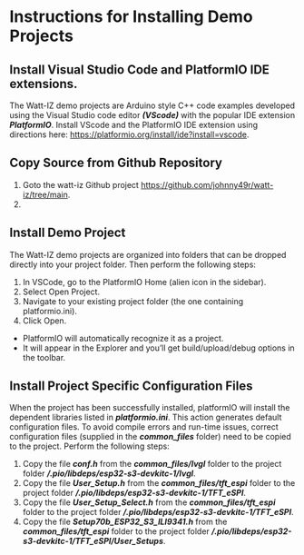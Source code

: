 # Instructions for Installing Demo Projects
## Install Visual Studio Code and PlatformIO IDE extensions.
The Watt-IZ demo projects are Arduino style C++ code examples developed using the 
Visual Studio code editor ***(VScode)*** with the popular IDE extension ***PlatformIO***.
Install VScode and the PlatformIO IDE extension using directions here: https://platformio.org/install/ide?install=vscode.

## Copy Source from Github Repository
1) Goto the watt-iz Github project https://github.com/johnny49r/watt-iz/tree/main.
2) 

## Install Demo Project
The Watt-IZ demo projects are organized into folders that can be dropped directly into your 
project folder. Then perform the following steps:
1) In VSCode, go to the PlatformIO Home (alien icon in the sidebar).
2) Select Open Project.
3) Navigate to your existing project folder (the one containing platformio.ini).
4) Click Open.
- PlatformIO will automatically recognize it as a project.
- It will appear in the Explorer and you’ll get build/upload/debug options in the toolbar.

## Install Project Specific Configuration Files
When the project has been successfully installed, platformIO will install the dependent libraries 
listed in ***platformio.ini***. This action generates default configuration files. 
To avoid compile errors and run-time issues, correct configuration files (supplied in the 
***common_files*** folder) need to be copied to the project. Perform the following steps:
1) Copy the file ***conf.h*** from the ***common_files/lvgl*** folder to the project folder
***<project>/.pio/libdeps/esp32-s3-devkitc-1/lvgl***.
2) Copy the file ***User_Setup.h*** from the ***common_files/tft_espi*** folder to the project folder
***<project>/.pio/libdeps/esp32-s3-devkitc-1/TFT_eSPI***.
3) Copy the file ***User_Setup_Select.h*** from the ***common_files/tft_espi*** folder to the project folder
***<project>/.pio/libdeps/esp32-s3-devkitc-1/TFT_eSPI***.
4) Copy the file ***Setup70b_ESP32_S3_ILI9341.h*** from the ***common_files/tft_espi*** folder to the project folder
***<project>/.pio/libdeps/esp32-s3-devkitc-1/TFT_eSPI/User_Setups***.   
